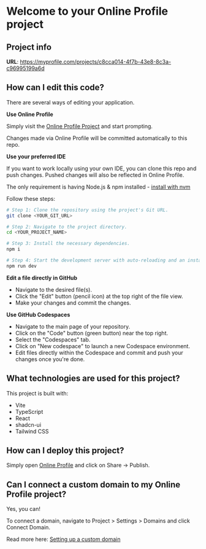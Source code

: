 # Welcome to your Online Profile project

## Project info

**URL**: https://myprofile.com/projects/c8cca014-4f7b-43e8-8c3a-c96995199a6d

## How can I edit this code?

There are several ways of editing your application.

**Use Online Profile**

Simply visit the [Online Profile Project](https://myprofile.com/projects/c8cca014-4f7b-43e8-8c3a-c96995199a6d) and start prompting.

Changes made via Online Profile will be committed automatically to this repo.

**Use your preferred IDE**

If you want to work locally using your own IDE, you can clone this repo and push changes. Pushed changes will also be reflected in Online Profile.

The only requirement is having Node.js & npm installed - [install with nvm](https://github.com/nvm-sh/nvm#installing-and-updating)

Follow these steps:

```sh
# Step 1: Clone the repository using the project's Git URL.
git clone <YOUR_GIT_URL>

# Step 2: Navigate to the project directory.
cd <YOUR_PROJECT_NAME>

# Step 3: Install the necessary dependencies.
npm i

# Step 4: Start the development server with auto-reloading and an instant preview.
npm run dev
```

**Edit a file directly in GitHub**

- Navigate to the desired file(s).
- Click the "Edit" button (pencil icon) at the top right of the file view.
- Make your changes and commit the changes.

**Use GitHub Codespaces**

- Navigate to the main page of your repository.
- Click on the "Code" button (green button) near the top right.
- Select the "Codespaces" tab.
- Click on "New codespace" to launch a new Codespace environment.
- Edit files directly within the Codespace and commit and push your changes once you're done.

## What technologies are used for this project?

This project is built with:

- Vite
- TypeScript
- React
- shadcn-ui
- Tailwind CSS

## How can I deploy this project?

Simply open [Online Profile](https://myprofile.com/projects/c8cca014-4f7b-43e8-8c3a-c96995199a6d) and click on Share -> Publish.

## Can I connect a custom domain to my Online Profile project?

Yes, you can!

To connect a domain, navigate to Project > Settings > Domains and click Connect Domain.

Read more here: [Setting up a custom domain](https://docs.myprofile.com/tips-tricks/custom-domain#step-by-step-guide)
